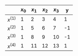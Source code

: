 |           | $x_0$ | $x_1$ | $x_2$ | $x_3$ | y    |
| --------- | ----- | ----- | ----- | ----- | ---- |
| $x^{(1)}$ | 1     | 2     | 3     | 4     | 1    |
| $x^{(2)}$ | 1     | 5     | 6     | 7     | -1   |
| $x^{(3)}$ | 1     | 8     | 9     | 10    | -1   |
| $x^{(4)}$ | 1     | 11    | 12    | 13    | 1    |


